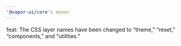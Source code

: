 ```yaml
---
'@vapor-ui/core': minor
---
```


feat: The CSS layer names have been changed to “theme,” “reset,” “components,” and “utilities.”
